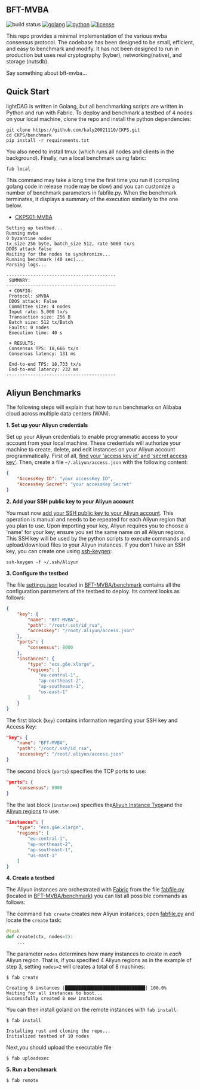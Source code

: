 ## BFT-MVBA

![build status](https://img.shields.io/github/actions/workflow/status/asonnino/hotstuff/rust.yml?style=flat-square&logo=GitHub&logoColor=white&link=https%3A%2F%2Fgithub.com%2Fasonnino%2Fhotstuff%2Factions)
[![golang](https://img.shields.io/badge/golang-1.21.1-blue?style=flat-square&logo=golang)](https://www.rust-lang.org)
[![python](https://img.shields.io/badge/python-3.9-blue?style=flat-square&logo=python&logoColor=white)](https://www.python.org/downloads/release/python-390/)
[![license](https://img.shields.io/badge/license-Apache-blue.svg?style=flat-square)](LICENSE)

This repo provides a minimal implementation of the various mvba consensus protocol. The codebase has been designed to be small, efficient, and easy to benchmark and modify. It has not been designed to run in production but uses real cryptography (kyber), networking(native), and storage (nutsdb).

Say something about bft-mvba...

## Quick Start

lightDAG is written in Golang, but all benchmarking scripts are written in Python and run with Fabric. To deploy and benchmark a testbed of 4 nodes on your local machine, clone the repo and install the python dependencies:

```shell
git clone https://github.com/kaly20021110/CKPS.git
cd CKPS/benchmark
pip install -r requirements.txt
```

You also need to install tmux (which runs all nodes and clients in the background).
Finally, run a local benchmark using fabric:

```shell
fab local
```

This command may take a long time the first time you run it (compiling golang code in release mode may be slow) and you can customize a number of benchmark parameters in fabfile.py. When the benchmark terminates, it displays a summary of the execution similarly to the one below.

- [CKPS01-MVBA](https://eprint.iacr.org/2001/006)
```
Setting up testbed...
Running mvba
0 byzantine nodes
tx_size 256 byte, batch_size 512, rate 5000 tx/s
DDOS attack False
Waiting for the nodes to synchronize...
Running benchmark (40 sec)...
Parsing logs...

-----------------------------------------
 SUMMARY:
-----------------------------------------
 + CONFIG:
 Protocol: sMVBA 
 DDOS attack: False 
 Committee size: 4 nodes
 Input rate: 5,000 tx/s
 Transaction size: 256 B
 Batch size: 512 tx/Batch
 Faults: 0 nodes
 Execution time: 40 s

 + RESULTS:
 Consensus TPS: 18,666 tx/s
 Consensus latency: 131 ms

 End-to-end TPS: 18,733 tx/s
 End-to-end latency: 232 ms
-----------------------------------------
```

## Aliyun Benchmarks
The following steps will explain that how to run benchmarks on Alibaba cloud across multiple data centers (WAN).

**1. Set up your Aliyun credentials**

Set up your Aliyun credentials to enable programmatic access to your account from your local machine. These credentials will authorize your machine to create, delete, and edit instances on your Aliyun account programmatically. First of all, [find your 'access key id' and 'secret access key'](https://help.aliyun.com/document_detail/268244.html). Then, create a file `~/.aliyun/access.json` with the following content:

```json
{
    "AccessKey ID": "your accessKey ID",
    "AccessKey Secret": "your accessKey Secret"
}
```

**2.  Add your SSH public key to your Aliyun account**

You must now [add your SSH public key to your Aliyun account](https://help.aliyun.com/document_detail/201472.html). This operation is manual and needs to be repeated for each Aliyun region that you plan to use. Upon importing your key, Aliyun requires you to choose a 'name' for your key; ensure you set the same name on all Aliyun regions. This SSH key will be used by the python scripts to execute commands and upload/download files to your Aliyun instances. If you don't have an SSH key, you can create one using [ssh-keygen](https://www.ssh.com/ssh/keygen/):

```
ssh-keygen -f ~/.ssh/Aliyun
```

**3. Configure the testbed**

The file [settings.json](https://github.com/asonnino/hotstuff/blob/main/benchmark/settings.json) located in [BFT-MVBA/benchmark](https://github.com/ac-dcz/BFT-MVBA/tree/main/benchmark) contains all the configuration parameters of the testbed to deploy. Its content looks as follows:

```json
{
    "key": {
        "name": "BFT-MVBA",
        "path": "/root/.ssh/id_rsa",
        "accesskey": "/root/.aliyun/access.json"
    },
    "ports": {
        "consensus": 8000
    },
    "instances": {
        "type": "ecs.g6e.xlarge",
        "regions": [
            "eu-central-1",
            "ap-northeast-2",
            "ap-southeast-1",
            "us-east-1"
        ]
    }
}
```

The first block (`key`) contains information regarding your SSH key and Access Key:

```json
"key": {
    "name": "BFT-MVBA",
    "path": "/root/.ssh/id_rsa",
    "accesskey": "/root/.aliyun/access.json"
}
```

The second block (`ports`) specifies the TCP ports to use:

```json
"ports": {
    "consensus": 8000
}
```

The the last block (`instances`) specifies the[Aliyun Instance Type](https://help.aliyun.com/zh/ecs/user-guide/general-purpose-instance-families)and the [Aliyun regions](https://help.aliyun.com/zh/ecs/product-overview/regions-and-zones) to use:

```json
"instances": {
    "type": "ecs.g6e.xlarge",
    "regions": [
        "eu-central-1",
        "ap-northeast-2",
        "ap-southeast-1",
        "us-east-1"
    ]
}
```

**4. Create a testbed**

The Aliyun instances are orchestrated with [Fabric](http://www.fabfile.org/) from the file [fabfile.py](https://github.com/ac-dcz/BFT-MVBA/blob/main/benchmark/fabfile.py) (located in [BFT-MVBA/benchmark](https://github.com/ac-dcz/BFT-MVBA/tree/main/benchmark)) you can list all possible commands as follows:

The command `fab create` creates new Aliyun instances; open [fabfile.py](https://github.com/ac-dcz/BFT-MVBA/blob/main/benchmark/fabfile.py) and locate the `create` task:

```python
@task
def create(ctx, nodes=2):
    ...
```

The parameter `nodes` determines how many instances to create in *each* Aliyun region. That is, if you specified 4 Aliyun regions as in the example of step 3, setting `nodes=2` will creates a total of 8 machines:

```shell
$ fab create

Creating 8 instances |██████████████████████████████| 100.0% 
Waiting for all instances to boot...
Successfully created 8 new instances
```

You can then install goland on the remote instances with `fab install`:

```shell
$ fab install

Installing rust and cloning the repo...
Initialized testbed of 10 nodes
```

Next,you should upload the executable file

```shell
$ fab uploadexec
```

**5. Run a benchmark**

```shell
$ fab remote
```